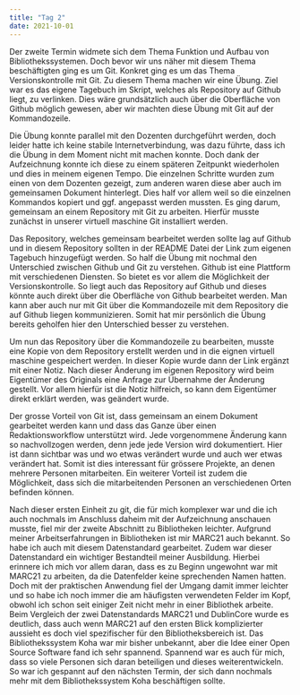 ```yaml
---
title: "Tag 2"
date: 2021-10-01
---
```


Der zweite Termin widmete sich dem Thema Funktion und Aufbau von Bibliothekssystemen. Doch bevor wir uns näher mit diesem Thema beschäftigten ging es um Git. Konkret ging es um das Thema Versionskontrolle mit Git. Zu diesem Thema machen wir eine Übung. Ziel war es das eigene Tagebuch im Skript, welches als Repository auf Github liegt, zu verlinken. Dies wäre grundsätzlich auch über die Oberfläche von Github möglich gewesen, aber wir machten diese Übung mit Git auf der Kommandozeile. 

Die Übung konnte parallel mit den Dozenten durchgeführt werden, doch leider hatte ich keine stabile Internetverbindung, was dazu führte, dass ich die Übung in dem Moment nicht mit machen konnte. Doch dank der Aufzeichnung konnte ich diese zu einem späteren Zeitpunkt wiederholen und dies in meinem eigenen Tempo. Die einzelnen Schritte wurden zum einen von dem Dozenten gezeigt, zum anderen waren diese aber auch im gemeinsamen Dokument hinterlegt. Dies half vor allem weil so die einzelnen Kommandos kopiert und ggf. angepasst werden mussten. Es ging darum, gemeinsam an einem Repository mit Git zu arbeiten. Hierfür musste zunächst in unserer virtuell maschine Git installiert werden. 

Das Repository, welches gemeinsam bearbeitet werden sollte lag auf Github und in diesem Repository sollten in der README Datei der Link zum eigenen Tagebuch hinzugefügt werden. So half die Übung mit nochmal den Unterschied zwischen Github und Git zu verstehen. Github ist eine Plattform mit verschiedenen Diensten. So bietet es vor allem die Möglichkeit der Versionskontrolle. So liegt auch das Repository auf Github und dieses könnte auch direkt über die Oberfläche von Github bearbeitet werden. Man kann aber auch nur mit Git über die Kommandozeile mit dem Repository die auf Github liegen kommunizieren. Somit hat mir persönlich die Übung bereits geholfen hier den Unterschied besser zu verstehen.

Um nun das Repository über die Kommandozeile zu bearbeiten, musste eine Kopie von dem Repository erstellt werden und in die eignen virtuell maschine gespeichert werden. In dieser Kopie wurde dann der Link ergänzt mit einer Notiz. Nach dieser Änderung im eigenen Repository wird beim Eigentümer des Originals eine Anfrage zur Übernahme der Änderung gestellt. Vor allem hierfür ist die Notiz hilfreich, so kann dem Eigentümer direkt erklärt werden, was geändert wurde.

Der grosse Vorteil von Git ist, dass gemeinsam an einem Dokument gearbeitet werden kann und dass das Ganze über einen Redaktionsworkflow unterstützt wird. Jede vorgenommene Änderung kann so nachvollzogen werden, denn jede jede Version wird dokumentiert. Hier ist dann sichtbar was und wo etwas verändert wurde und auch wer etwas verändert hat. 
Somit ist dies interessant für grössere Projekte, an denen mehrere Personen mitarbeiten. Ein weiterer Vorteil ist zudem die Möglichkeit, dass sich die mitarbeitenden Personen an verschiedenen Orten befinden können. 

Nach dieser ersten Einheit zu git, die für mich komplexer war und die ich auch nochmals im Anschluss daheim mit der Aufzeichnung anschauen musste, fiel mir der zweite Abschnitt zu Bibliotheken leichter. Aufgrund meiner Arbeitserfahrungen in Bibliotheken ist mir MARC21 auch bekannt. So habe ich auch mit diesem Datenstandard gearbeitet. Zudem war dieser Datenstandard ein wichtiger Bestandteil meiner Ausbildung. Hierbei erinnere ich mich vor allem daran, dass es zu Beginn ungewohnt war mit MARC21 zu arbeiten, da die Datenfelder keine sprechenden Namen hatten. Doch mit der praktischen Anwendung fiel der Umgang damit immer leichter und so habe ich noch immer die am häufigsten verwendeten Felder im Kopf, obwohl ich schon seit einiger Zeit nicht mehr in einer Bibliothek arbeite. Beim Vergleich der zwei Datenstandards MARC21 und DublinCore wurde es deutlich, dass auch wenn MARC21 auf den ersten Blick komplizierter aussieht es doch viel spezifischer für den Bibliotheksbereich ist. 
Das Bibliothekssystem Koha war mir bisher unbekannt, aber die Idee einer Open Source Software fand ich sehr spannend. Spannend war es auch für mich, dass so viele Personen sich daran beteiligen und dieses weiterentwickeln. So war ich gespannt auf den nächsten Termin, der sich dann nochmals mehr mit dem Bibliothekssystem Koha beschäftigen sollte.
